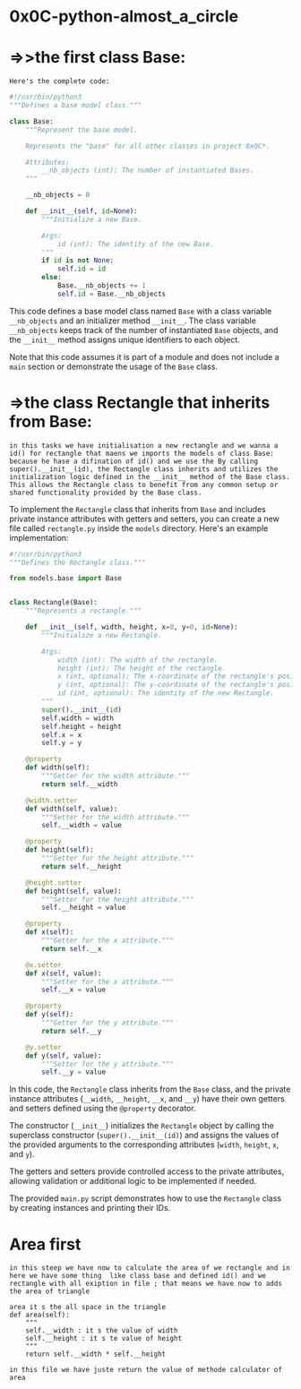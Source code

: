 # 0x0C-python-almost_a_circle


# =>>the first class Base:

  ```
Here's the complete code:
  ```

```python
#!/usr/bin/python3
"""Defines a base model class."""

class Base:
    """Represent the base model.

    Represents the "base" for all other classes in project 0x0C*.

    Attributes:
        __nb_objects (int): The number of instantiated Bases.
    """

    __nb_objects = 0

    def __init__(self, id=None):
        """Initialize a new Base.

        Args:
            id (int): The identity of the new Base.
        """
        if id is not None:
            self.id = id
        else:
            Base.__nb_objects += 1
            self.id = Base.__nb_objects
```

This code defines a base model class named `Base` with a class variable `__nb_objects` and an initializer method `__init__`. The class variable `__nb_objects` keeps track of the number of instantiated `Base` objects, and the `__init__` method assigns unique identifiers to each object.

Note that this code assumes it is part of a module and does not include a `main` section or demonstrate the usage of the `Base` class.


# =>the class Rectangle that inherits from Base:

`
in this tasks we have initialisation a new rectangle and we wanna a id() for rectangle that maens we imports the models of class Base: because he hase a difination of id() and we use the By calling super().__init__(id), the Rectangle class inherits and utilizes the initialization logic defined in the __init__ method of the Base class. This allows the Rectangle class to benefit from any common setup or shared functionality provided by the Base class.
`

To implement the `Rectangle` class that inherits from `Base` and includes private instance attributes with getters and setters, you can create a new file called `rectangle.py` inside the `models` directory. Here's an example implementation:

```python
#!/usr/bin/python3
"""Defines the Rectangle class."""

from models.base import Base


class Rectangle(Base):
    """Represents a rectangle."""

    def __init__(self, width, height, x=0, y=0, id=None):
        """Initialize a new Rectangle.

        Args:
            width (int): The width of the rectangle.
            height (int): The height of the rectangle.
            x (int, optional): The x-coordinate of the rectangle's position.
            y (int, optional): The y-coordinate of the rectangle's position.
            id (int, optional): The identity of the new Rectangle.
        """
        super().__init__(id)
        self.width = width
        self.height = height
        self.x = x
        self.y = y

    @property
    def width(self):
        """Getter for the width attribute."""
        return self.__width

    @width.setter
    def width(self, value):
        """Setter for the width attribute."""
        self.__width = value

    @property
    def height(self):
        """Getter for the height attribute."""
        return self.__height

    @height.setter
    def height(self, value):
        """Setter for the height attribute."""
        self.__height = value

    @property
    def x(self):
        """Getter for the x attribute."""
        return self.__x

    @x.setter
    def x(self, value):
        """Setter for the x attribute."""
        self.__x = value

    @property
    def y(self):
        """Getter for the y attribute."""
        return self.__y

    @y.setter
    def y(self, value):
        """Setter for the y attribute."""
        self.__y = value
```

In this code, the `Rectangle` class inherits from the `Base` class, and the private instance attributes (`__width`, `__height`, `__x`, and `__y`) have their own getters and setters defined using the `@property` decorator.

The constructor (`__init__`) initializes the `Rectangle` object by calling the superclass constructor (`super().__init__(id)`) and assigns the values of the provided arguments to the corresponding attributes (`width`, `height`, `x`, and `y`).

The getters and setters provide controlled access to the private attributes, allowing validation or additional logic to be implemented if needed.

The provided `main.py` script demonstrates how to use the `Rectangle` class by creating instances and printing their IDs.

# Area first

`
 in this steep we have now to calculate the area of we rectangle and in here we have some thing 
like class base and defined id() and we rectangle with all exiption in file ; that means we have now to adds the area of triangle
`

```
area it s the all space in the triangle
def area(self):
    """
    self.__width : it s the value of width
    self.__height : it s te value of height
    """
    return self.__width * self.__height
```

`
in this file we have juste return the value of methode calculator of area
`
